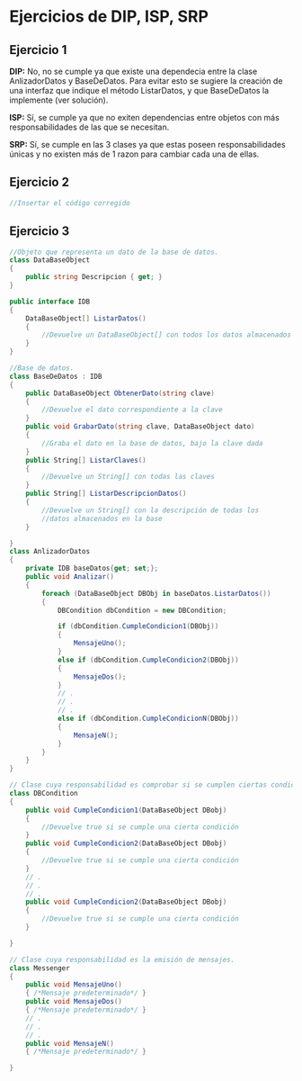 # Ejercicios de DIP, ISP, SRP
## Ejercicio 1 

**DIP:** No, no se cumple ya que existe una dependecia entre la clase AnlizadorDatos y BaseDeDatos. Para evitar esto se sugiere la creación de una interfaz que indique el método ListarDatos, y que BaseDeDatos la implemente (ver solución).

**ISP:** Sí, se cumple ya que no exiten dependencias entre objetos con más responsabilidades de las que se necesitan.

**SRP:** Sí, se cumple en las 3 clases ya que estas poseen responsabilidades únicas y no existen más de 1 razon para cambiar cada una de ellas.


## Ejercicio 2

```cs
//Insertar el código corregido

```
## Ejercicio 3 

```cs
//Objeto que representa un dato de la base de datos.
class DataBaseObject
{
    public string Descripcion { get; }
}

public interface IDB
{
    DataBaseObject[] ListarDatos()
    {
        //Devuelve un DataBaseObject[] con todos los datos almacenados en la base
    }
}

//Base de datos.
class BaseDeDatos : IDB
{
    public DataBaseObject ObtenerDato(string clave)
    {
        //Devuelve el dato correspondiente a la clave
    }
    public void GrabarDato(string clave, DataBaseObject dato)
    {
        //Graba el dato en la base de datos, bajo la clave dada
    }
    public String[] ListarClaves()
    {
        //Devuelve un String[] con todas las claves
    }
    public String[] ListarDescripcionDatos()
    {
        //Devuelve un String[] con la descripción de todas los 
        //datos almacenados en la base
    }

}
class AnlizadorDatos
{
    private IDB baseDatos{get; set;};
    public void Analizar()
    {
        foreach (DataBaseObject DBObj in baseDatos.ListarDatos())
        {
            DBCondition dbCondition = new DBCondition;

            if (dbCondition.CumpleCondicion1(DBObj))
            {
                MensajeUno();
            }
            else if (dbCondition.CumpleCondicion2(DBObj))
            {
                MensajeDos();
            }
            // .
            // .
            // .
            else if (dbCondition.CumpleCondicionN(DBObj))
            {
                MensajeN();
            }
        }
    }
}

// Clase cuya responsabilidad es comprobar si se cumplen ciertas condiciones.
class DBCondition
{
    public void CumpleCondicion1(DataBaseObject DBobj)
    {
        //Devuelve true si se cumple una cierta condición
    }
    public void CumpleCondicion2(DataBaseObject DBobj)
    {
        //Devuelve true si se cumple una cierta condición
    }
    // .
    // .
    // .
    public void CumpleCondicion2(DataBaseObject DBobj)
    {
        //Devuelve true si se cumple una cierta condición
    }

}

// Clase cuya responsabilidad es la emisión de mensajes.
class Messenger
{
    public void MensajeUno()
    { /*Mensaje predeterminado*/ }
    public void MensajeDos()
    { /*Mensaje predeterminado*/ }
    // .
    // .
    // .
    public void MensajeN()
    { /*Mensaje predeterminado*/ }

}

```